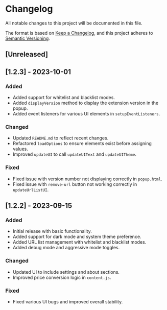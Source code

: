 # Changelog

All notable changes to this project will be documented in this file.

The format is based on [Keep a Changelog](https://keepachangelog.com/en/1.0.0/),
and this project adheres to [Semantic Versioning](https://semver.org/spec/v2.0.0.html).

## [Unreleased]

## [1.2.3] - 2023-10-01
### Added
- Added support for whitelist and blacklist modes.
- Added `displayVersion` method to display the extension version in the popup.
- Added event listeners for various UI elements in `setupEventListeners`.

### Changed
- Updated `README.md` to reflect recent changes.
- Refactored `loadOptions` to ensure elements exist before assigning values.
- Improved `updateUI` to call `updateUIText` and `updateUITheme`.

### Fixed
- Fixed issue with version number not displaying correctly in `popup.html`.
- Fixed issue with `remove-url` button not working correctly in `updateUrlListUI`.

## [1.2.2] - 2023-09-15
### Added
- Initial release with basic functionality.
- Added support for dark mode and system theme preference.
- Added URL list management with whitelist and blacklist modes.
- Added debug mode and aggressive mode toggles.

### Changed
- Updated UI to include settings and about sections.
- Improved price conversion logic in `content.js`.

### Fixed
- Fixed various UI bugs and improved overall stability.